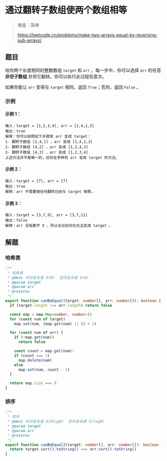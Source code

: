 # 通过翻转子数组使两个数组相等

> 难度：简单
>
> https://leetcode.cn/problems/make-two-arrays-equal-by-reversing-sub-arrays/

## 题目

给你两个长度相同的整数数组 `target` 和 `arr` 。每一步中，你可以选择 `arr` 的任意 **非空子数组** 并将它翻转。你可以执行此过程任意次。

如果你能让 `arr` 变得与 `target` 相同，返回 `True`；否则，返回 `False` 。

### 示例

#### 示例 1：

```
输入：target = [1,2,3,4], arr = [2,4,1,3]
输出：true
解释：你可以按照如下步骤使 arr 变成 target：
1- 翻转子数组 [2,4,1] ，arr 变成 [1,4,2,3]
2- 翻转子数组 [4,2] ，arr 变成 [1,2,4,3]
3- 翻转子数组 [4,3] ，arr 变成 [1,2,3,4]
上述方法并不是唯一的，还存在多种将 arr 变成 target 的方法。
```

#### 示例 2：

```
输入：target = [7], arr = [7]
输出：true
解释：arr 不需要做任何翻转已经与 target 相等。
```

#### 示例 3：

```
输入：target = [3,7,9], arr = [3,7,11]
输出：false
解释：arr 没有数字 9 ，所以无论如何也无法变成 target 。
```

## 解题

### 哈希表

```ts 
/**
 * 哈希表
 * @desc 时间复杂度 O(N)  空间复杂度 O(N)
 * @param target
 * @param arr
 * @returns
 */
export function canBeEqual(target: number[], arr: number[]): boolean {
  if (target.length !== arr.length) return false

  const map = new Map<number, number>()
  for (const num of target)
    map.set(num, (map.get(num) || 0) + 1)

  for (const num of arr) {
    if (!map.get(num))
      return false

    const count = map.get(num)!
    if (count === 1)
      map.delete(num)
    else
      map.set(num, count - 1)
  }

  return map.size === 0
}
```

### 排序

```ts
/**
 * 排序
 * @desc 时间复杂度 O(NlogN)  空间复杂度 O(logN)
 * @param target
 * @param arr
 * @returns
 */
export function canBeEqual2(target: number[], arr: number[]): boolean {
  return target.sort().toString() === arr.sort().toString()
}
```